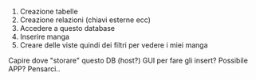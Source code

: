 1) Creazione tabelle
2) Creazione relazioni (chiavi esterne ecc)
3) Accedere a questo database
4) Inserire manga
5) Creare delle viste quindi dei filtri per vedere i miei manga

Capire dove "storare" questo DB (host?)
GUI per fare gli insert?
Possibile APP? Pensarci..
